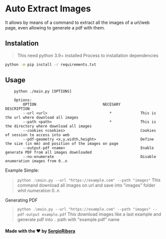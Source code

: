 # Auto Extract Images
It allows by means of a command to extract all the images of a url/web page, even allowing to generate a pdf with them.

## Instalation
> This need python 3.9+ installed
Process to installation dependencies
```bash
python -m pip install -r requirements.txt
```

## Usage

```plaintext
    python ./main.py [OPTIONS]
    
    Options:
        OPTION                              NECESARY         DESCRIPTION
        --url <url>                            *             This is the url where download all images
        --path <path>                          *             This is the directory where download all images
        --cookies <cookies>                                  Cookies of session to access into web
        --pdf-geometry <x,y,width,height>                    Define the size (in mm) and position of the images on page
        --output-pdf <name>                                  Enable generate PDF from all images downloaded
        --no-enumerate                                       Disable enumeration images from 0..n
```

Example Simple:
> `python .\main.py --url "https://example.com" --path "images"`
> This command download all images on url and save into "images" folder whit numeration 0..n

Generating PDF
> `python .\main.py --url "https://example.com" --path "images" --pdf-output example.pdf`
> This download images like a last example and generate pdf into `.` path with "example.pdf" name

#### Made with the ❤️ by [SergioRibera](https://sergioribera.com)